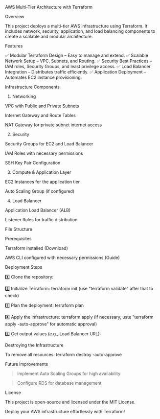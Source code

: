 AWS Multi-Tier Architecture with Terraform

Overview

This project deploys a multi-tier AWS infrastructure using Terraform. It includes network, security, application, and load balancing components to create a scalable and modular architecture.

Features

✅ Modular Terraform Design – Easy to manage and extend.
✅ Scalable Network Setup – VPC, Subnets, and Routing.
✅ Security Best Practices – IAM roles, Security Groups, and least privilege access.
✅ Load Balancer Integration – Distributes traffic efficiently.
✅ Application Deployment – Automates EC2 instance provisioning.

Infrastructure Components

1. Networking

VPC with Public and Private Subnets

Internet Gateway and Route Tables

NAT Gateway for private subnet internet access

2. Security

Security Groups for EC2 and Load Balancer

IAM Roles with necessary permissions

SSH Key Pair Configuration

3. Compute & Application Layer

EC2 Instances for the application tier

Auto Scaling Group (if configured)

4. Load Balancer

Application Load Balancer (ALB)

Listener Rules for traffic distribution

File Structure

Prerequisites

Terraform installed (Download)

AWS CLI configured with necessary permissions (Guide)

Deployment Steps

1️⃣ Clone the repository:

2️⃣ Initialize Terraform: terraform init (use "terraform validate" after that to check)

3️⃣ Plan the deployment: terraform plan

4️⃣ Apply the infrastructure: terraform apply (if necessary, uste "terraform apply -auto-approve" for automatic approval)

5️⃣ Get output values (e.g., Load Balancer URL):

Destroying the Infrastructure

To remove all resources: terraform destroy -auto-approve

Future Improvements

> Implement Auto Scaling Groups for high availability

> Configure RDS for database management

License

This project is open-source and licensed under the MIT License.

Deploy your AWS infrastructure effortlessly with Terraform!
